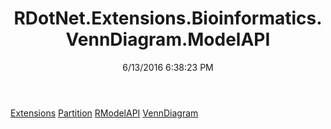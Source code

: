 ﻿---
title: RDotNet.Extensions.Bioinformatics.VennDiagram.ModelAPI
date: 6/13/2016 6:38:23 PM
---

[Extensions](T-RDotNet.Extensions.Bioinformatics.VennDiagram.ModelAPI.Extensions.html)
[Partition](T-RDotNet.Extensions.Bioinformatics.VennDiagram.ModelAPI.Partition.html)
[RModelAPI](T-RDotNet.Extensions.Bioinformatics.VennDiagram.ModelAPI.RModelAPI.html)
[VennDiagram](T-RDotNet.Extensions.Bioinformatics.VennDiagram.ModelAPI.VennDiagram.html)
